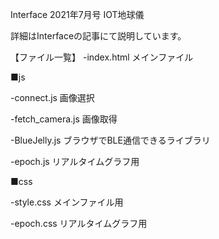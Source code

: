 Interface 2021年7月号 IOT地球儀

詳細はInterfaceの記事にて説明しています。

【ファイル一覧】
-index.html
メインファイル

■js

-connect.js
画像選択

-fetch_camera.js
画像取得

-BlueJelly.js
ブラウザでBLE通信できるライブラリ

-epoch.js
リアルタイムグラフ用

■css

-style.css
メインファイル用

-epoch.css
リアルタイムグラフ用

